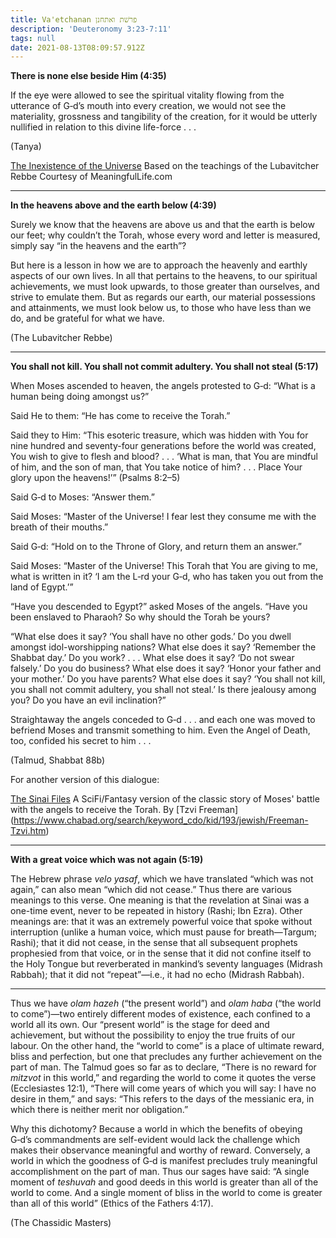 ```yaml
---
title: Va'etchanan פרשׁת ואתחנן
description: 'Deuteronomy 3:23-7:11'
tags: null
date: 2021-08-13T08:09:57.912Z
---
```


**There is none else beside Him (4:35)**

If the eye were allowed to see the spiritual vitality flowing from the utterance of G‑d’s mouth into every creation, we would not see the materiality, grossness and tangibility of the creation, for it would be utterly nullified in relation to this divine life-force . . .

(Tanya)

[The Inexistence of the Universe](https://www.chabad.org/parshah/article_cdo/aid/45637/jewish/The-Inexistence-of-the-Universe.htm)
Based on the teachings of the Lubavitcher Rebbe
Courtesy of MeaningfulLife.com

---

**In the heavens above and the earth below (4:39)**

Surely we know that the heavens are above us and that the earth is below our feet; why couldn’t the Torah, whose every word and letter is measured, simply say “in the heavens and the earth”?

But here is a lesson in how we are to approach the heavenly and earthly aspects of our own lives. In all that pertains to the heavens, to our spiritual achievements, we must look upwards, to those greater than ourselves, and strive to emulate them. But as regards our earth, our material possessions and attainments, we must look below us, to those who have less than we do, and be grateful for what we have.

(The Lubavitcher Rebbe)

---

**You shall not kill. You shall not commit adultery. You shall not steal (5:17)**

When Moses ascended to heaven, the angels protested to G‑d: “What is a human being doing amongst us?”

Said He to them: “He has come to receive the Torah.”

Said they to Him: “This esoteric treasure, which was hidden with You for nine hundred and seventy-four generations before the world was created, You wish to give to flesh and blood? . . . ‘What is man, that You are mindful of him, and the son of man, that You take notice of him? . . . Place Your glory upon the heavens!’” (Psalms 8:2–5)

Said G‑d to Moses: “Answer them.”

Said Moses: “Master of the Universe! I fear lest they consume me with the breath of their mouths.”

Said G‑d: “Hold on to the Throne of Glory, and return them an answer.”

Said Moses: “Master of the Universe! This Torah that You are giving to me, what is written in it? ‘I am the L‑rd your G‑d, who has taken you out from the land of Egypt.’”

“Have you descended to Egypt?” asked Moses of the angels. “Have you been enslaved to Pharaoh? So why should the Torah be yours?

“What else does it say? ‘You shall have no other gods.’ Do you dwell amongst idol-worshipping nations? What else does it say? ‘Remember the Shabbat day.’ Do you work? . . . What else does it say? ‘Do not swear falsely.’ Do you do business? What else does it say? ‘Honor your father and your mother.’ Do you have parents? What else does it say? ‘You shall not kill, you shall not commit adultery, you shall not steal.’ Is there jealousy among you? Do you have an evil inclination?”

Straightaway the angels conceded to G‑d . . . and each one was moved to befriend Moses and transmit something to him. Even the Angel of Death, too, confided his secret to him . . .

(Talmud, Shabbat 88b)

For another version of this dialogue:

[The Sinai Files](https://www.chabad.org/library/article_cdo/aid/1281/jewish/The-Sinai-Files.htm)
A SciFi/Fantasy version of the classic story of Moses' battle with the angels to receive the Torah.
By [Tzvi Freeman] (https://www.chabad.org/search/keyword_cdo/kid/193/jewish/Freeman-Tzvi.htm)

---

**With a great voice which was not again (5:19)**

The Hebrew phrase _velo yasaf_, which we have translated “which was not again,” can also mean “which did not cease.” Thus there are various meanings to this verse. One meaning is that the revelation at Sinai was a one-time event, never to be repeated in history (Rashi; Ibn Ezra). Other meanings are: that it was an extremely powerful voice that spoke without interruption (unlike a human voice, which must pause for breath—Targum; Rashi); that it did not cease, in the sense that all subsequent prophets prophesied from that voice, or in the sense that it did not confine itself to the Holy Tongue but reverberated in mankind’s seventy languages (Midrash Rabbah); that it did not “repeat”—i.e., it had no echo (Midrash Rabbah).

---

Thus we have _olam hazeh_ (“the present world”) and _olam haba_ (“the world to come”)—two entirely different modes of existence, each confined to a world all its own. Our “present world” is the stage for deed and achievement, but without the possibility to enjoy the true fruits of our labour. On the other hand, the “world to come” is a place of ultimate reward, bliss and perfection, but one that precludes any further achievement on the part of man. The Talmud goes so far as to declare, “There is no reward for _mitzvot_ in this world,” and regarding the world to come it quotes the verse (Ecclesiastes 12:1), “There will come years of which you will say: I have no desire in them,” and says: “This refers to the days of the messianic era, in which there is neither merit nor obligation.”

Why this dichotomy? Because a world in which the benefits of obeying G‑d’s commandments are self-evident would lack the challenge which makes their observance meaningful and worthy of reward. Conversely, a world in which the goodness of G‑d is manifest precludes truly meaningful accomplishment on the part of man. Thus our sages have said: “A single moment of _teshuvah_ and good deeds in this world is greater than all of the world to come. And a single moment of bliss in the world to come is greater than all of this world” (Ethics of the Fathers 4:17).

(The Chassidic Masters)
